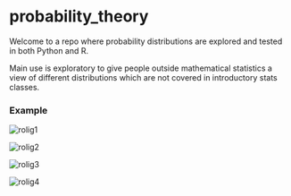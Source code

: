 # probability_theory

Welcome to a repo where probability distributions are explored and tested in both Python and R.

Main use is exploratory to give people outside mathematical statistics a view of different distributions which are not covered in introductory stats classes.


### Example

![rolig1](https://user-images.githubusercontent.com/51382407/180520283-fd7b0b71-bbf8-4704-9023-d0bc2914148e.png)


![rolig2](https://user-images.githubusercontent.com/51382407/180520383-43ecffdb-4277-435e-864e-cbb7463c81a9.png)

![rolig3](https://user-images.githubusercontent.com/51382407/180520409-bf1872cc-528a-4c1e-8dfc-4e2dcfbf1fcc.png)

![rolig4](https://user-images.githubusercontent.com/51382407/180520433-219c1619-9b60-433e-883e-3b1f3004ba6d.png)
